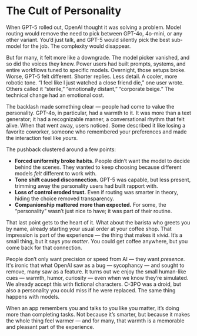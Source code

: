 # The Cult of Personality

When GPT-5 rolled out, OpenAI thought it was solving a problem. Model routing would remove the need to pick between GPT-4o, 4o-mini, or any other variant. You’d just talk, and GPT-5 would silently pick the best sub-model for the job. The complexity would disappear.

But for many, it felt more like a downgrade. The model picker vanished, and so did the voices they knew. Power users had built prompts, systems, and entire workflows tuned to specific models. Overnight, those setups broke. Worse, GPT-5 felt different. Shorter replies. Less detail. A cooler, more robotic tone. “I feel like I just watched a close friend die,” one user wrote. Others called it “sterile,” “emotionally distant,” “corporate beige.” The technical change had an emotional cost.

The backlash made something clear — people had come to value the personality. GPT-4o, in particular, had a warmth to it. It was more than a text generator; it had a recognizable manner, a conversational rhythm that felt alive. When that went away, users noticed. Some described it like losing a favorite coworker, someone who remembered your preferences and made the interaction feel like *yours*.

The pushback clustered around a few points:

* **Forced uniformity broke habits.** People didn’t want the model to decide behind the scenes. They wanted to keep choosing because different models *felt* different to work with.
* **Tone shift caused disconnection.** GPT-5 was capable, but less present, trimming away the personality users had built rapport with.
* **Loss of control eroded trust.** Even if routing was smarter in theory, hiding the choice removed transparency.
* **Companionship mattered more than expected.** For some, the “personality” wasn’t just nice to have; it was part of their routine.

That last point gets to the heart of it. What about the barista who greets you by name, already starting your usual order at your coffee shop. That impression is part of the experience — the thing that makes it *vivid*. It’s a small thing, but it says *you matter*. You could get coffee anywhere, but you come back for that connection.

People don’t only want precision or speed from AI — they want *presence*. It's ironic that what OpenAI saw as a bug — sycophancy — and sought to remove, many saw as a feature. It turns out we enjoy the small human-like cues — warmth, humor, curiosity — even when we know they’re simulated. We already accept this with fictional characters. C-3PO was a droid, but also a personality you could miss if he were replaced. The same thing happens with models.

When an app remembers you and talks to you like you matter, it’s doing more than completing tasks. Not because it’s smarter, but because it makes the whole thing feel warmer — and for many, that warmth is a memorable and pleasant part of the experience.
